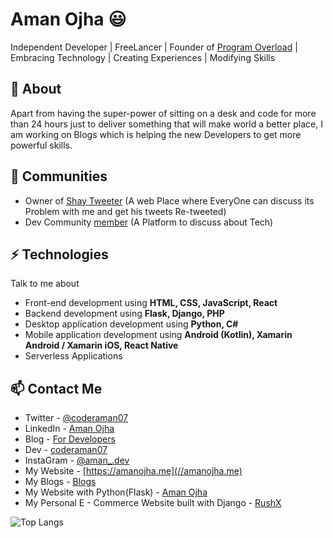 # Aman Ojha 😃
Independent Developer | FreeLancer | Founder of [Program Overload](https://github.com/Program-Overload) | Embracing Technology | Creating Experiences | Modifying Skills

## 🧐 About
Apart from having the super-power of sitting on a desk and code for more than 24 hours just to deliver something that will make world a better place, I am working on Blogs which is helping the new Developers to get more powerful skills.

## 👯 Communities
- Owner of [Shay Tweeter](https://twitter.com/shaytweeter) (A web Place where EveryOne can discuss its Problem with me and get his tweets Re-tweeted)
- Dev Community [member](//dev.to/coderaman07) (A Platform to discuss about Tech)

## ⚡ Technologies
Talk to me about
- Front-end development using **HTML, CSS, JavaScript, React**
- Backend development using **Flask, Django, PHP**
- Desktop application development using **Python, C#**
- Mobile application development using **Android (Kotlin), Xamarin Android / Xamarin iOS, React Native**
- Serverless Applications

## 📫 Contact Me
- Twitter - [@coderaman07](https://twitter.com/coderaman07)
- LinkedIn - [Aman Ojha](https://in.linkedin.com/in/coderaman07)
- Blog - [For Developers](https://amanojha.codes)
- Dev - [coderaman07](https://dev.to/coderaman07)
- InstaGram - [@aman_.dev](//instagram.com/aman_.dev)
- My Website - [https://amanojha.me](//amanojha.me)
- My Blogs - [Blogs](//amanojha.me/blogs)
- My Website with Python(Flask) - [Aman Ojha](//amanojha.pythonanywhere.com)
- My Personal E - Commerce Website built with Django - [RushX](https://rushx.pythonanywhere.com)

![Top Langs](https://github-readme-stats.vercel.app/api/top-langs/?username=coderaman07)
